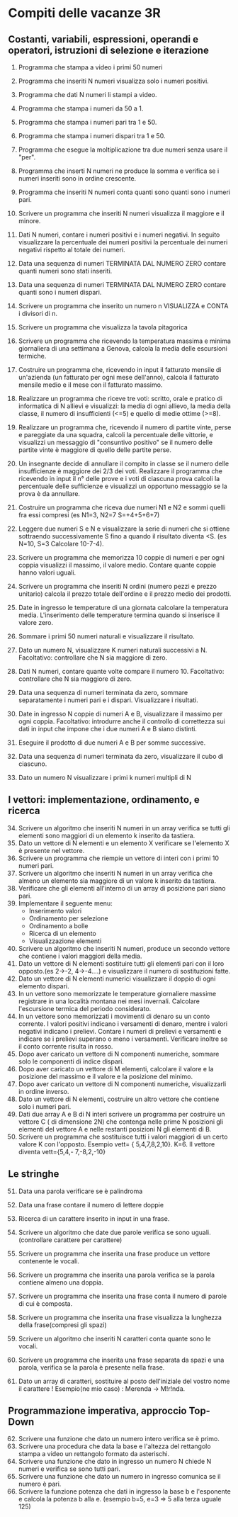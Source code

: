 # Compiti delle vacanze 3R

## Costanti, variabili, espressioni, operandi e operatori, istruzioni di selezione e iterazione

1. Programma che stampa a video i primi 50 numeri
2. Programma che inseriti N numeri visualizza solo i numeri positivi.
3. Programma che dati N numeri li stampi a video.
4. Programma che stampa i numeri da 50 a 1.
5. Programma che stampa i numeri pari tra 1 e 50.
6. Programma che stampa i numeri dispari tra 1 e 50.
7. Programma che esegue la moltiplicazione tra due numeri senza usare il "per".
8. Programma che inserti N numeri ne produce la somma e verifica se i numeri
inseriti sono in ordine crescente.
9. Programma che inseriti N numeri conta quanti sono quanti sono i numeri pari.
10. Scrivere un programma che inseriti N numeri visualizza il maggiore e il minore.
11. Dati N numeri, contare i numeri positivi e i numeri negativi. In seguito
visualizzare la percentuale dei numeri positivi la percentuale dei numeri
negativi rispetto al totale dei numeri.
12. Data una sequenza di numeri TERMINATA DAL NUMERO ZERO contare quanti
numeri sono stati inseriti.
13. Data una sequenza di numeri TERMINATA DAL NUMERO ZERO contare quanti
sono i numeri dispari.
14. Scrivere un programma che inserito un numero n VISUALIZZA e CONTA i
divisori di n.
15. Scrivere un programma che visualizza la tavola pitagorica
16. Scrivere un programma che ricevendo la temperatura massima e minima
giornaliera di una settimana a Genova, calcola la media delle escursioni
termiche.
17. Costruire un programma che, ricevendo in input il fatturato mensile di
un'azienda (un fatturato per ogni mese dell'anno), calcola il fatturato mensile
medio e il mese con il fatturato massimo.
18. Realizzare un programma che riceve tre voti: scritto, orale e pratico di
informatica di N allievi e visualizzi: la media di ogni allievo, la media della classe,
il numero di insufficienti (<=5) e quello di medie ottime (>=8).
19. Realizzare un programma che, ricevendo il numero di partite vinte, perse e
pareggiate da una squadra, calcoli la percentuale delle vittorie, e visualizzi un
messaggio di "consuntivo positivo" se il numero delle partite vinte è maggiore di
quello delle partite perse.

20. Un insegnante decide di annullare il compito in classe se il numero delle
insufficienze è maggiore dei 2/3 dei voti. Realizzare il programma che ricevendo
in input il n° delle prove e i voti di ciascuna prova calcoli la percentuale delle
sufficienze e visualizzi un opportuno messaggio se la prova è da annullare.
21. Costruire un programma che riceva due numeri N1 e N2 e sommi quelli fra essi
compresi (es N1=3, N2=7 S=+4+5+6+7)
22. Leggere due numeri S e N e visualizzare la serie di numeri che si ottiene
sottraendo successivamente S fino a quando il risultato diventa <S. (es N=10,
S=3 Calcolare 10-7-4).
23. Scrivere un programma che memorizza 10 coppie di numeri e per ogni coppia
visualizzi il massimo, il valore medio. Contare quante coppie hanno valori
uguali.
24. Scrivere un programma che inseriti N ordini (numero pezzi e prezzo unitario)
calcola il prezzo totale dell'ordine e il prezzo medio dei prodotti.
25. Date in ingresso le temperature di una giornata calcolare la temperatura media.
L'inserimento delle temperature termina quando si inserisce il valore zero.
26. Sommare i primi 50 numeri naturali e visualizzare il risultato.
27. Dato un numero N, visualizzare K numeri naturali successivi a N. Facoltativo:
controllare che N sia maggiore di zero.
28. Dati N numeri, contare quante volte compare il numero 10. Facoltativo:
controllare che N sia maggiore di zero.
29. Data una sequenza di numeri terminata da zero, sommare separatamente i
numeri pari e i dispari. Visualizzare i risultati.
30. Date in ingresso N coppie di numeri A e B, visualizzare il massimo per ogni
coppia. Facoltativo: introdurre anche il controllo di correttezza sui dati in input
che impone che i due numeri A e B siano distinti.
31. Eseguire il prodotto di due numeri A e B per somme successive.
32. Data una sequenza di numeri terminata da zero, visualizzare il cubo di ciascuno.
33. Dato un numero N visualizzare i primi k numeri multipli di N

## I vettori: implementazione, ordinamento, e ricerca

34. Scrivere un algoritmo che inseriti N numeri in un array verifica se tutti gli
elementi sono maggiori di un elemento k inserito da tastiera.
35. Dato un vettore di N elementi e un elemento X verificare se l'elemento X è
presente nel vettore.
36. Scrivere un programma che riempie un vettore di interi con i primi 10 numeri
pari.
37. Scrivere un algoritmo che inseriti N numeri in un array verifica che almeno un
elemento sia maggiore di un valore k inserito da tastiera.
38. Verificare che gli elementi all'interno di un array di posizione pari siano pari.
39. Implementare il seguente menu:
    - Inserimento valori
    - Ordinamento per selezione
    - Ordinamento a bolle
    - Ricerca di un elemento
    - Visualizzazione elementi
40. Scrivere un algoritmo che inseriti N numeri, produce un secondo vettore che
contiene i valori maggiori della media.
41. Dato un vettore di N elementi sostituire tutti gli elementi pari con il loro
opposto.(es 2->-2, 4->-4....) e visualizzare il numero di sostituzioni fatte.
42. Dato un vettore di N elementi numerici visualizzare il doppio di ogni elemento
dispari.
43. In un vettore sono memorizzate le temperature giornaliere massime registrare
in una località montana nei mesi invernali. Calcolare l'escursione termica del
periodo considerato.
44. In un vettore sono memorizzati i movimenti di denaro su un conto corrente. I
valori positivi indicano i versamenti di denaro, mentre i valori negativi indicano
i prelievi. Contare i numeri di prelievi e versamenti e indicare se i prelievi
superano o meno i versamenti. Verificare inoltre se il conto corrente risulta in
rosso.
45. Dopo aver caricato un vettore di N componenti numeriche, sommare solo le
componenti di indice dispari.
46. Dopo aver caricato un vettore di M elementi, calcolare il valore e la posizione del
massimo e il valore e la posizione del minimo.
47. Dopo aver caricato un vettore di N componenti numeriche, visualizzarli in
ordine inverso.
48. Dato un vettore di N elementi, costruire un altro vettore che contiene solo i
numeri pari.
49. Dati due array A e B di N interi scrivere un programma per costruire un vettore
C ( di dimensione 2N) che contenga nelle prime N posizioni gli elementi del
vettore A e nelle restanti posizioni N gli elementi di B.
50. Scrivere un programma che sostituisce tutti i valori maggiori di un certo valore
K con l'opposto. Esempio vett= { 5,4,7,8,2,10}. K=6. Il vettore diventa vett={5,4,-
7,-8,2,-10}

## Le stringhe

51. Data una parola verificare se è palindroma
52. Data una frase contare il numero di lettere doppie
53. Ricerca di un carattere inserito in input in una frase.
54. Scrivere un algoritmo che date due parole verifica se sono uguali. (controllare
carattere per carattere)
55. Scrivere un programma che inserita una frase produce un vettore contenente le
vocali.
56. Scrivere un programma che inserita una parola verifica se la parola contiene
almeno una doppia.
57. Scrivere un programma che inserita una frase conta il numero di parole di cui è
composta.

58. Scrivere un programma che inserita una frase visualizza la lunghezza della
frase(compresi gli spazi)
59. Scrivere un algoritmo che inseriti N caratteri conta quante sono le vocali.
60. Scrivere un programma che inserita una frase separata da spazi e una parola,
verifica se la parola è presente nella frase.
61. Dato un array di caratteri, sostituire al posto dell'iniziale del vostro nome il
carattere ! Esempio(ne mio caso) : Merenda -> M!r!nda.

## Programmazione imperativa, approccio Top-Down

62. Scrivere una funzione che dato un numero intero verifica se è primo.
63. Scrivere una procedura che data la base e l'altezza del rettangolo stampa a video
un rettangolo formato da asterischi.
64. Scrivere una funzione che dato in ingresso un numero N chiede N numeri e
verifica se sono tutti pari.
65. Scrivere una funzione che dato un numero in ingresso comunica se il numero è
pari.
66. Scrivere la funzione potenza che dati in ingresso la base b e l'esponente e calcola
la potenza b alla e. (esempio b=5, e=3 => 5 alla terza uguale 125)
